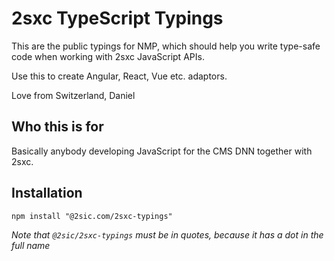 # 2sxc TypeScript Typings

This are the public typings for NMP, which should help you write type-safe code when working with 2sxc JavaScript APIs.

Use this to create Angular, React, Vue etc. adaptors. 

Love from Switzerland, 
Daniel

## Who this is for

Basically anybody developing JavaScript for the CMS DNN together with 2sxc.

## Installation

`npm install "@2sic.com/2sxc-typings"`

_Note that `@2sic/2sxc-typings` must be in quotes, because it has a dot in the full name_